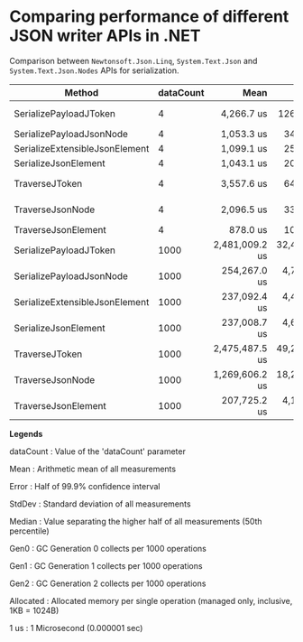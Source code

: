 # Comparing performance of different JSON writer APIs in .NET

Comparison between `Newtonsoft.Json.Linq`, `System.Text.Json` and `System.Text.Json.Nodes` APIs for
serialization.

| Method                         | dataCount | Mean           | Error        | StdDev       | Median         | Gen0       | Gen1       | Gen2      | Allocated    |
|------------------------------- |---------- |---------------:|-------------:|-------------:|---------------:|-----------:|-----------:|----------:|-------------:|
| SerializePayloadJToken         | 4         |     4,266.7 us |    126.25 us |    360.19 us |     4,160.4 us |   382.8125 |   328.1250 |         - |   2280.14 KB |
| SerializePayloadJsonNode       | 4         |     1,053.3 us |     34.38 us |     99.19 us |     1,031.0 us |   126.9531 |    99.6094 |   83.0078 |    471.77 KB |
| SerializeExtensibleJsonElement | 4         |     1,099.1 us |     25.53 us |     73.25 us |     1,093.0 us |   166.0156 |   166.0156 |  166.0156 |    629.51 KB |
| SerializeJsonElement           | 4         |     1,043.1 us |     20.84 us |     42.10 us |     1,028.3 us |   166.0156 |   166.0156 |  166.0156 |     628.1 KB |
| TraverseJToken                 | 4         |     3,557.6 us |     64.08 us |    112.23 us |     3,518.0 us |   402.3438 |   339.8438 |         - |   2330.08 KB |
| TraverseJsonNode               | 4         |     2,096.5 us |     33.52 us |     32.92 us |     2,096.9 us |   281.2500 |   187.5000 |   46.8750 |   1572.14 KB |
| TraverseJsonElement            | 4         |       878.0 us |     10.66 us |      8.90 us |       873.7 us |   124.0234 |   124.0234 |  124.0234 |    600.01 KB |
| SerializePayloadJToken         | 1000      | 2,481,009.2 us | 32,422.30 us | 27,074.09 us | 2,483,038.5 us | 96000.0000 | 50000.0000 | 4000.0000 |  568597.5 KB |
| SerializePayloadJsonNode       | 1000      |   254,267.0 us |  4,767.91 us |  5,490.73 us |   254,118.8 us |          - |          - |         - | 126816.04 KB |
| SerializeExtensibleJsonElement | 1000      |   237,092.4 us |  4,484.00 us |  9,159.62 us |   233,451.1 us |          - |          - |         - | 167821.04 KB |
| SerializeJsonElement           | 1000      |   237,008.7 us |  4,602.73 us |  6,452.39 us |   235,348.5 us |          - |          - |         - | 167819.63 KB |
| TraverseJToken                 | 1000      | 2,475,487.5 us | 49,276.64 us | 43,682.46 us | 2,476,945.6 us | 99000.0000 | 51000.0000 | 4000.0000 | 580474.79 KB |
| TraverseJsonNode               | 1000      | 1,269,606.2 us | 18,241.89 us | 15,232.80 us | 1,270,685.3 us | 57000.0000 | 30000.0000 | 3000.0000 |  391880.1 KB |
| TraverseJsonElement            | 1000      |   207,725.2 us |  4,118.42 us |  3,852.38 us |   207,330.4 us | 12500.0000 |          - |         - | 152000.87 KB |

**Legends**

  dataCount : Value of the 'dataCount' parameter

  Mean      : Arithmetic mean of all measurements

  Error     : Half of 99.9% confidence interval

  StdDev    : Standard deviation of all measurements

  Median    : Value separating the higher half of all measurements (50th percentile)

  Gen0      : GC Generation 0 collects per 1000 operations

  Gen1      : GC Generation 1 collects per 1000 operations

  Gen2      : GC Generation 2 collects per 1000 operations

  Allocated : Allocated memory per single operation (managed only, inclusive, 1KB = 1024B)

  1 us      : 1 Microsecond (0.000001 sec)
